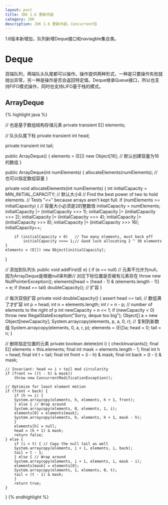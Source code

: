 ```yaml
---
layout: post
title: JDK 1.6 更新内容
category: JDK
description: JDK 1.6 更新内容，Concurrent包
---
```


1.6版本新增加，队列新增Deque接口和naviagble集合类。

# Deque

双端队列，两端队头队尾都可以操作。操作提供两种形式，一种是只要操作失败就抛出异常，另一种是操作是否会返回特定值。Deque继承Queue接口，所以也支持FIFO模式操作，同时也支持LIFO基于栈的模式。

## ArrayDeque

{% highlight java %}

// 也是基于数组结构存储元素
private transient E[] elements;

// 队头队尾下标
private transient int head;

private transient int tail;

public ArrayDeque() {
	elements = (E[]) new Object[16];	// 默认创建容量为16的数组
}

public ArrayDeque(int numElements) {
	allocateElements(numElements);	// 也可以指定数组容量
}

private void allocateElements(int numElements) {
	int initialCapacity = MIN_INITIAL_CAPACITY;	// 默认大小8
	// Find the best power of two to hold elements.
	// Tests "<=" because arrays aren't kept full.
	if (numElements >= initialCapacity) {	// 容量大小必须是2的整数倍
		initialCapacity = numElements;
		initialCapacity |= (initialCapacity >>>  1);
		initialCapacity |= (initialCapacity >>>  2);
		initialCapacity |= (initialCapacity >>>  4);
		initialCapacity |= (initialCapacity >>>  8);
		initialCapacity |= (initialCapacity >>> 16);
		initialCapacity++;

		if (initialCapacity < 0)   // Too many elements, must back off
			initialCapacity >>>= 1;// Good luck allocating 2 ^ 30 elements
	}
	elements = (E[]) new Object[initialCapacity];
}

// 添加到队列头
public void addFirst(E e) {
	if (e == null)	// 元素不允许为null，因为ArrayDeque是根据null来判断// 对应下标位置是否被有元素存在
		throw new NullPointerException();
	elements[head = (head - 1) & (elements.length - 1)] = e;
	if (head == tail)
		doubleCapacity();	// 扩容
}

// 每次双倍扩容
private void doubleCapacity() {
	assert head == tail;	// 数组满了才扩容
	int p = head;
	int n = elements.length;
	int r = n - p; // number of elements to the right of p
	int newCapacity = n << 1;
	if (newCapacity < 0)
		throw new IllegalStateException("Sorry, deque too big");
	Object[] a = new Object[newCapacity];
	System.arraycopy(elements, p, a, 0, r);	// 复制到新数组
	System.arraycopy(elements, 0, a, r, p);
	elements = (E[])a;
	head = 0;
	tail = n;
}

// 删除指定位置的元素
private boolean delete(int i) {
	checkInvariants();
	final E[] elements = this.elements;
	final int mask = elements.length - 1;
	final int h = head;
	final int t = tail;
	final int front = (i - h) & mask;
	final int back  = (t - i) & mask;

	// Invariant: head <= i < tail mod circularity
	if (front >= ((t - h) & mask))
		throw new ConcurrentModificationException();

	// Optimize for least element motion
	if (front < back) {
		if (h <= i) {
		System.arraycopy(elements, h, elements, h + 1, front);
		} else { // Wrap around
		System.arraycopy(elements, 0, elements, 1, i);
		elements[0] = elements[mask];
		System.arraycopy(elements, h, elements, h + 1, mask - h);
		}
		elements[h] = null;
		head = (h + 1) & mask;
		return false;
	} else {
		if (i < t) { // Copy the null tail as well
		System.arraycopy(elements, i + 1, elements, i, back);
		tail = t - 1;
		} else { // Wrap around
		System.arraycopy(elements, i + 1, elements, i, mask - i);
		elements[mask] = elements[0];
		System.arraycopy(elements, 1, elements, 0, t);
		tail = (t - 1) & mask;
		}
		return true;
	}
}
{% endhighlight %}

